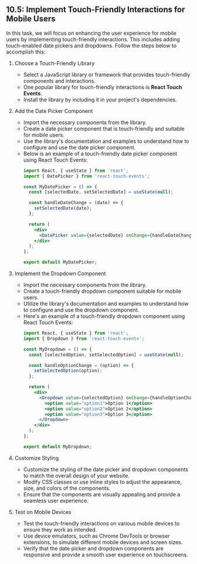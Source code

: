 

## 10.5: Implement Touch-Friendly Interactions for Mobile Users

In this task, we will focus on enhancing the user experience for mobile users by implementing touch-friendly interactions. This includes adding touch-enabled date pickers and dropdowns. Follow the steps below to accomplish this:

1. Choose a Touch-Friendly Library
   - Select a JavaScript library or framework that provides touch-friendly components and interactions.
   - One popular library for touch-friendly interactions is **React Touch Events**.
   - Install the library by including it in your project's dependencies.

2. Add the Date Picker Component
   - Import the necessary components from the library.
   - Create a date picker component that is touch-friendly and suitable for mobile users.
   - Use the library's documentation and examples to understand how to configure and use the date picker component.
   - Below is an example of a touch-friendly date picker component using React Touch Events:
     ```jsx
     import React, { useState } from 'react';
     import { DatePicker } from 'react-touch-events';

     const MyDatePicker = () => {
       const [selectedDate, setSelectedDate] = useState(null);

       const handleDateChange = (date) => {
         setSelectedDate(date);
       };

       return (
         <div>
           <DatePicker value={selectedDate} onChange={handleDateChange} />
         </div>
       );
     };

     export default MyDatePicker;
     ```

3. Implement the Dropdown Component
   - Import the necessary components from the library.
   - Create a touch-friendly dropdown component suitable for mobile users.
   - Utilize the library's documentation and examples to understand how to configure and use the dropdown component.
   - Here's an example of a touch-friendly dropdown component using React Touch Events:
     ```jsx
     import React, { useState } from 'react';
     import { Dropdown } from 'react-touch-events';

     const MyDropdown = () => {
       const [selectedOption, setSelectedOption] = useState(null);

       const handleOptionChange = (option) => {
         setSelectedOption(option);
       };

       return (
         <div>
           <Dropdown value={selectedOption} onChange={handleOptionChange}>
             <option value="option1">Option 1</option>
             <option value="option2">Option 2</option>
             <option value="option3">Option 3</option>
           </Dropdown>
         </div>
       );
     };

     export default MyDropdown;
     ```

4. Customize Styling
   - Customize the styling of the date picker and dropdown components to match the overall design of your website.
   - Modify CSS classes or use inline styles to adjust the appearance, size, and colors of the components.
   - Ensure that the components are visually appealing and provide a seamless user experience.

5. Test on Mobile Devices
   - Test the touch-friendly interactions on various mobile devices to ensure they work as intended.
   - Use device emulators, such as Chrome DevTools or browser extensions, to simulate different mobile devices and screen sizes.
   - Verify that the date picker and dropdown components are responsive and provide a smooth user experience on touchscreens.

